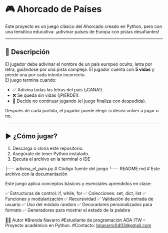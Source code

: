 # 🎮 Ahorcado de Países

Este proyecto es un juego clásico del Ahorcado creado en Python, pero con una temática educativa: ¡adivinar países de Europa con pistas desafiantes!

---

## 🧾 Descripción

El jugador debe adivinar el nombre de un país europeo oculto, letra por letra, guiándose por una pista compleja. El jugador cuenta con **5 vidas** y pierde una por cada intento incorrecto.  
El juego termina cuando:

- ✅ Adivina todas las letras del país (¡GANA!).
- ❌ Se queda sin vidas (¡PIERDE!).
- 👋 Decide no continuar jugando (el juego finaliza con despedida).

Después de cada partida, el jugador puede elegir si desea volver a jugar o no.

---

## ▶️ ¿Cómo jugar?

1. Descarga o clona este repositorio.
2. Asegúrate de tener Python instalado.
3. Ejecuta el archivo en la terminal o IDE

├── adivina_el_pais.py # Código fuente del juego
└── README.md # Este archivo con la documentación

Este juego aplica conceptos básicos y esenciales aprendidos en clase:

✅ Estructuras de control: if, while, for
✅ Colecciones: set, dict, list
✅ Funciones y modularización
✅ Recursividad
✅ Validación de entrada de usuario
✅ Uso del módulo random
✅ Decoradores personalizados para formato
✅ Generadores para mostrar el estado de la palabra

👩‍💻 Autor
#Brenda Navarro
#Estudiante de programación ADA ITW – Proyecto académico en Python.
#Contacto: bnavarro0403@gmail.com
